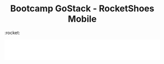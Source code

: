 <h1 align="center">Bootcamp GoStack - RocketShoes Mobile</h1> :rocket:

<p align="center">
  <img src="./.github/logo.png">
</p>

